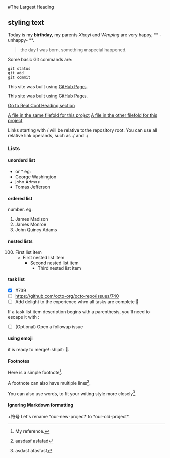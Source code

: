 #The Largest Heading
  ## styling text
Today is my **birthday**, my parents *Xiaoyi* and *Wenping* are very ~~happy~~, ** -unhappy- **.
> the day I was born, something unspecial happened.

Some basic Git commands are:
```
git status
git add
git commit
```

This site was built using [GitHub Pages](https://pages.github.com/).

This site was built using [GitHub Pages](https://pages.github.com/).


[Go to Real Cool Heading section](#the-largest-heading)

[A file in the same filefold for this project](./1.txt)
[A file in the other filefold for this project](../readme/README.md)

Links starting with / will be relative to the repository root. You can use all relative link operands, such as ./ and ../

### Lists

#### unorderd list
- or *
eg:
- George Washington
- john Admas
- Tomas Jefferson


#### ordered list
number.
eg:
1. James Madison
2. James Monroe
3. John Quincy Adams

#### nested lists

100. First list item
     - First nested list item
       - Second nested list item  
         - Third nested list item
         
#### task list
- [x] #739
- [ ] https://github.com/octo-org/octo-repo/issues/740
- [ ] Add delight to the experience when all tasks are complete :tada:

If a task list item description begins with a parenthesis, you'll need to escape it with \:

- [ ] \(Optional) Open a followup issue

#### using emoji
it is ready to merge! :shipit: :tada:.

#### Footnotes
Here is a simple footnote[^1].

A footnote can also have multiple lines[^2].

You can also use words, to fit your writing style more closely[^note].

[^1]: My reference.
[^2]: aasdasf
  asfafad
[^note]:
     asdasf
     afasfasf

#### Ignoring Markdown formatting
\+符号
Let's rename \*our-new-project\* to \*our-old-project\*.

